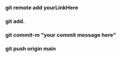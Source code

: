 <h3>git remote add yourLinkHere</h3>
<h3>git add.</h3>
<h3>git commit-m "your commit message here"</h3>
<h3>git push origin main</h3>
